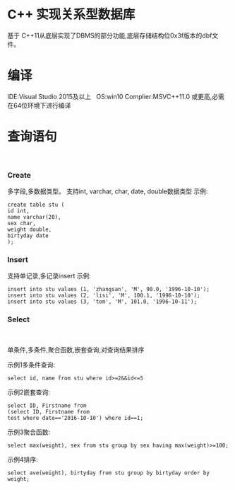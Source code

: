 <h1>C++ 实现关系型数据库</h1> 
基于 C++11从底层实现了DBMS的部分功能,底层存储结构位0x3f版本的dbf文件。   
<h1>编译</h1>
IDE:Visual Studio 2015及以上   
OS:win10   
Complier:MSVC++11.0 或更高,必需在64位环境下进行编译   
<h1>查询语句</h1>   
<h3>Create</h3>   
多字段,多数据类型。   
支持int, varchar, char, date, double数据类型   
示例:   

```
create table stu (
id int,
name varchar(20),
sex char,
weight double,
birtyday date
);
```
<h3>Insert</h3>   
支持单记录,多记录insert   
示例:   

```
insert into stu values (1, 'zhangsan', 'M', 90.0, '1996-10-10');
insert into stu values (2, 'lisi', 'M', 100.1, '1996-10-10');
insert into stu values (3, 'tom', 'M', 101.0, '1996-10-11');
```
<h3>Select</h3>   

单条件,多条件,聚合函数,嵌套查询,对查询结果排序   

示例1多条件查询:
```
select id, name from stu where id>=2&&id<=5
```   

示例2嵌套查询:
```
select ID, Firstname from
(select ID, Firstname from
test where date=='2016-10-10') where id==1;
```   

示例3聚合函数:   
```
select max(weight), sex from stu group by sex having max(weight)>=100;
```

示例4排序:   

```
select ave(weight), birtyday from stu group by birtyday order by weight;
```
